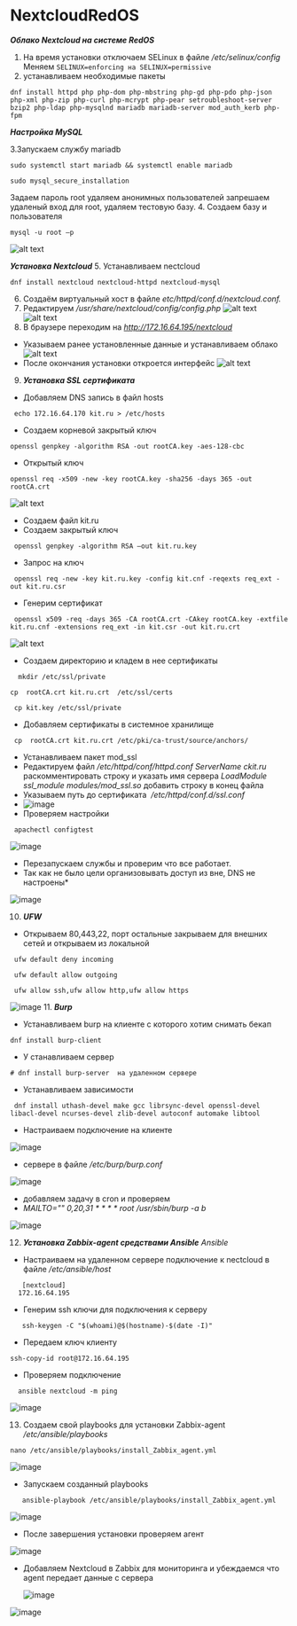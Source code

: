# NextcloudRedOS
***Oблако Nextcloud на системе RedOS***
1. На время установки отключаем SELinux в файле */etc/selinux/config*
Меняем ```SELINUX=enforcing на SELINUX=permissive```
2. устанавливаем необходимые пакеты 
```
dnf install httpd php php-dom php-mbstring php-gd php-pdo php-json php-xml php-zip php-curl php-mcrypt php-pear setroubleshoot-server bzip2 php-ldap php-mysqlnd mariadb mariadb-server mod_auth_kerb php-fpm
```
***Настройка MySQL***

3.Запускаем службу mariadb
```
sudo systemctl start mariadb && systemctl enable mariadb

```
```
sudo mysql_secure_installation
```
Задаем пароль root удаляем анонимных пользователей запрешаем удаленый вход для root, удаляем тестовую базу.
4. Создаем базу и пользователя   
```
mysql -u root –p
```
![alt text](./Pictures/Screenshot_1.jpg)

***Установка Nextcloud***
5. Устанавливаем nectcloud
 ```
dnf install nextcloud nextcloud-httpd nextcloud-mysql
```
6. Создаём виртуальный хост в файле *etc/httpd/conf.d/nextcloud.conf.*
7. Редактируем */usr/share/nextcloud/config/config.php*
 ![alt text](./Pictures/Screenshot_2.jpg)
 ![alt text](./Pictures/Screenshot_3.jpg)
8. В браузере переходим на *http://172.16.64.195/nextcloud*
* Указываем ранее установленные данные и устанавливаем облако
![alt text](./Pictures/Screenshot_4.jpg)
* После окончания установки откроется интерфейс 
![alt text](./Pictures/Screenshot_5.jpg)
9. ***Установка SSL сертификата***
* Добавляем DNS запись в файл hosts  
```
 echo 172.16.64.170 kit.ru > /etc/hosts
```
* Создаем корневой закрытый ключ 
```
openssl genpkey -algorithm RSA -out rootCA.key -aes-128-cbc
```
 * Открытый ключ 
```
openssl req -x509 -new -key rootCA.key -sha256 -days 365 -out rootCA.crt 
```
![alt text](./Pictures/Screenshot_6.jpg)

* Создаем файл kit.ru
* Создаем закрытый ключ
```
 openssl genpkey -algorithm RSA –out kit.ru.key
```
* Запрос на ключ 
```
 openssl req -new -key kit.ru.key -config kit.cnf -reqexts req_ext -out kit.ru.csr
```
* Генерим сертификат 
```
 openssl x509 -req -days 365 -CA rootCA.crt -CAkey rootCA.key -extfile kit.ru.cnf -extensions req_ext -in kit.csr -out kit.ru.crt
```
![alt text](./Pictures/Screenshot_7.jpg)
* Создаем директорию и кладем в нее сертификаты 
```
  mkdir /etc/ssl/private
```
```
cp  rootCA.crt kit.ru.crt  /etc/ssl/certs
```
```
 cp kit.key /etc/ssl/private
```
* Добавляем сертификаты в системное хранилище 
```
 cp  rootCA.crt kit.ru.crt /etc/pki/ca-trust/source/anchors/
```
* Устанавливаем пакет mod_ssl
* Редактируем файл   */etc/httpd/conf/httpd.conf*
*ServerName ckit.ru*    раскомментировать строку и указать имя сервера
*LoadModule ssl_module modules/mod_ssl.so*     добавить строку в конец файла 
* Указываем путь до сертификата  */etc/httpd/conf.d/ssl.conf*
* ![image](https://github.com/user-attachments/assets/e3f2a67a-9fbc-44f6-ad11-d20a02c9836d)
* Проверяем настройки 
```
 apachectl configtest
```
![image](https://github.com/user-attachments/assets/509105a0-8bac-41f4-a62b-b9dd7a6e1c5b)

 * Перезапускаем службы и проверим что все работает.
 * Так как не было цели организовывать доступ из вне, DNS не настроены*

![image](https://github.com/user-attachments/assets/68916ad1-53a1-4235-b28e-098878d85b94)

10. ***UFW***
    
* Открываем 80,443,22, порт остальные закрываем для внешних сетей и открываем из локальной 
```
 ufw default deny incoming
```
```
 ufw default allow outgoing
```
```
 ufw allow ssh,ufw allow http,ufw allow https
```
![image](https://github.com/user-attachments/assets/251f128f-825b-4f0a-a91e-41048bc7c90e)
11. ***Burp***
* Устанавливаем burp на клиенте с которого хотим снимать бекап
```
dnf install burp-client 
```
* У станавливаем сервер 
```
# dnf install burp-server  на удаленном сервере 
```
* Устанавливаем зависимости
```
 dnf install uthash-devel make gcc librsync-devel openssl-devel libacl-devel ncurses-devel zlib-devel autoconf automake libtool
```

* Настраиваем подключение на клиенте

![image](https://github.com/user-attachments/assets/dbd1777b-24cb-4f70-8a70-8a818b02e751)

* сервере в файле */etc/burp/burp.conf*
  
![image](https://github.com/user-attachments/assets/907e8f2f-6f2b-41a3-bc51-ce3a8e97bba6)

* добавляем задачу в cron и проверяем
* *MAILTO="" 0,20,31 * * * * root /usr/sbin/burp -a b*

![image](https://github.com/user-attachments/assets/e3aa609e-0b68-4b9d-a892-e64715aad257)

12. ***Установка Zabbix-agent средствами Ansible***
 *Ansible*
* Настраиваем на удаленном сервере подключение к nectcloud в файле */etc/ansible/host*
```
   [nextcloud]
  172.16.64.195 
```
* Генерим ssh ключи для подключения к серверу
```
   ssh-keygen -C "$(whoami)@$(hostname)-$(date -I)"
```
* Передаем ключ клиенту  
```
ssh-copy-id root@172.16.64.195
```
* Проверяем подключение
```
  ansible nextcloud -m ping
```

![image](https://github.com/user-attachments/assets/de6621d0-0b13-4889-9a4a-d7a46510f3b0)

13. Создаем свой playbooks для установки Zabbix-agent  */etc/ansible/playbooks*
```
nano /etc/ansible/playbooks/install_Zabbix_agent.yml
```

![image](https://github.com/user-attachments/assets/3f5ba34b-bcf1-4b02-bae6-69d07668e49e)


* Запускаем созданный playbooks
```
   ansible-playbook /etc/ansible/playbooks/install_Zabbix_agent.yml
```

![image](https://github.com/user-attachments/assets/d255b9e1-b808-4b7c-99b7-3275e66d84fa)

* После завершения установки проверяем агент 

![image](https://github.com/user-attachments/assets/7db9d3da-5cc9-4814-851b-4d45d02fcbe3)

* Добавляем Nextcloud в Zabbix для мониторинга и убеждаемся что agent передает данные с сервера


  ![image](https://github.com/user-attachments/assets/28e74908-1479-47f8-b542-4efe9cfa09e9)


 ![image](https://github.com/user-attachments/assets/7b8913e3-7c8d-46c3-85b0-856f1fc030ba)
